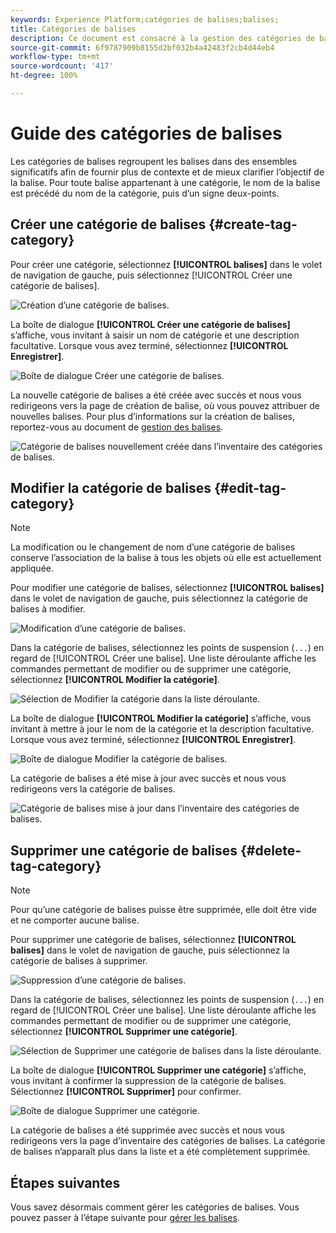 ```yaml
---
keywords: Experience Platform;catégories de balises;balises;
title: Catégories de balises
description: Ce document est consacré à la gestion des catégories de balises unifiées dans Adobe Experience Cloud.
source-git-commit: 6f9787909b8155d2bf032b4a42483f2cb4d44eb4
workflow-type: tm+mt
source-wordcount: '417'
ht-degree: 100%

---
```


# Guide des catégories de balises

Les catégories de balises regroupent les balises dans des ensembles significatifs afin de fournir plus de contexte et de mieux clarifier l’objectif de la balise. Pour toute balise appartenant à une catégorie, le nom de la balise est précédé du nom de la catégorie, puis d’un signe deux-points.

## Créer une catégorie de balises {#create-tag-category}

Pour créer une catégorie, sélectionnez **[!UICONTROL balises]** dans le volet de navigation de gauche, puis sélectionnez [!UICONTROL Créer une catégorie de balises].

![Création d’une catégorie de balises.](./images/create-tag-category.png)

La boîte de dialogue **[!UICONTROL Créer une catégorie de balises]** s’affiche, vous invitant à saisir un nom de catégorie et une description facultative. Lorsque vous avez terminé, sélectionnez **[!UICONTROL Enregistrer]**.

![Boîte de dialogue Créer une catégorie de balises.](./images/create-tag-category-dialog.png)

La nouvelle catégorie de balises a été créée avec succès et nous vous redirigeons vers la page de création de balise, où vous pouvez attribuer de nouvelles balises. Pour plus d’informations sur la création de balises, reportez-vous au document de [gestion des balises](./managing-tags.md#create-a-tag-create-tag).

![Catégorie de balises nouvellement créée dans l’inventaire des catégories de balises.](./images/new-tag-cateogry-listed.png)

## Modifier la catégorie de balises {#edit-tag-category}

>[!NOTE]
>
>La modification ou le changement de nom d’une catégorie de balises conserve l’association de la balise à tous les objets où elle est actuellement appliquée.

Pour modifier une catégorie de balises, sélectionnez **[!UICONTROL balises]** dans le volet de navigation de gauche, puis sélectionnez la catégorie de balises à modifier.

![Modification d’une catégorie de balises.](./images/edit-tag-category.png)

Dans la catégorie de balises, sélectionnez les points de suspension (`...`) en regard de [!UICONTROL Créer une balise]. Une liste déroulante affiche les commandes permettant de modifier ou de supprimer une catégorie, sélectionnez **[!UICONTROL Modifier la catégorie]**.

![Sélection de Modifier la catégorie dans la liste déroulante.](./images/select-edit-tag-category.png)

La boîte de dialogue **[!UICONTROL Modifier la catégorie]** s’affiche, vous invitant à mettre à jour le nom de la catégorie et la description facultative. Lorsque vous avez terminé, sélectionnez **[!UICONTROL Enregistrer]**.

![Boîte de dialogue Modifier la catégorie de balises.](./images/edit-category-dialog.png)

La catégorie de balises a été mise à jour avec succès et nous vous redirigeons vers la catégorie de balises.

![Catégorie de balises mise à jour dans l’inventaire des catégories de balises.](./images/updated-tag-category.png)

## Supprimer une catégorie de balises {#delete-tag-category}

>[!NOTE]
>
>Pour qu’une catégorie de balises puisse être supprimée, elle doit être vide et ne comporter aucune balise.

Pour supprimer une catégorie de balises, sélectionnez **[!UICONTROL balises]** dans le volet de navigation de gauche, puis sélectionnez la catégorie de balises à supprimer.

![Suppression d’une catégorie de balises.](./images/edit-tag-category.png)

Dans la catégorie de balises, sélectionnez les points de suspension (`...`) en regard de [!UICONTROL Créer une balise]. Une liste déroulante affiche les commandes permettant de modifier ou de supprimer une catégorie, sélectionnez **[!UICONTROL Supprimer une catégorie]**.

![Sélection de Supprimer une catégorie de balises dans la liste déroulante.](./images/select-delete-tag-category.png)

La boîte de dialogue **[!UICONTROL Supprimer une catégorie]** s’affiche, vous invitant à confirmer la suppression de la catégorie de balises. Sélectionnez **[!UICONTROL Supprimer]** pour confirmer.

![Boîte de dialogue Supprimer une catégorie.](./images/delete-category-dialog.png)

La catégorie de balises a été supprimée avec succès et nous vous redirigeons vers la page d’inventaire des catégories de balises. La catégorie de balises n’apparaît plus dans la liste et a été complètement supprimée.

## Étapes suivantes

Vous savez désormais comment gérer les catégories de balises. Vous pouvez passer à l’étape suivante pour [gérer les balises](./managing-tags.md).
